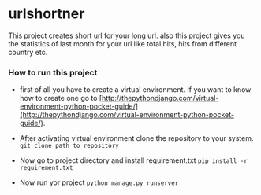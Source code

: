 # urlshortner
This project creates short url for your long url. also this project gives you the statistics of
last month for your url like total hits, hits from different country etc.

### How to run this project
* first of all you have to create a virtual environment. If you want to know how to create 
  one go to [http://thepythondjango.com/virtual-environment-python-pocket-guide/](http://thepythondjango.com/virtual-environment-python-pocket-guide/).
  
* After activating virtual environment clone the repository to your system.
  ```git clone path_to_repository```
  
* Now go to project directory and install requirement.txt
  ```pip install -r requirement.txt```
  
* Now run yor project
  ```python manage.py runserver```
